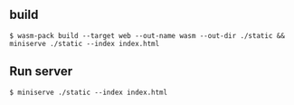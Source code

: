 ## build
```shell
$ wasm-pack build --target web --out-name wasm --out-dir ./static && miniserve ./static --index index.html
```

## Run server
```shell
$ miniserve ./static --index index.html
```